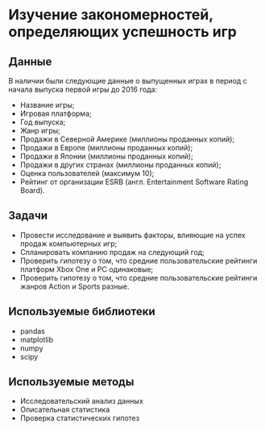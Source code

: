 # Изучение закономерностей, определяющих успешность игр
## Данные
В наличии были следующие данные о выпущенных играх в период с начала выпуска первой игры до 2016 года:
- Название игры;
- Игровая платформа;
- Год выпуска;
- Жанр игры;
- Продажи в Северной Америке (миллионы проданных копий);
- Продажи в Европе (миллионы проданных копий);
- Продажи в Японии (миллионы проданных копий);
- Продажи в других странах (миллионы проданных копий);
- Оценка пользователей (максимум 10);
- Рейтинг от организации ESRB (англ. Entertainment Software Rating Board).
## Задачи
- Провести исследование и выявить факторы, влияющие на успех продаж компьютерных игр;
- Спланировать компанию продаж на следующий год;
- Проверить гипотезу о том, что средние пользовательские рейтинги платформ Xbox One и PC одинаковые;
- Проверить гипотезу о том, что средние пользовательские рейтинги жанров Action и Sports разные.
## Используемые библиотеки
- pandas
- matplotlib
- numpy
- scipy
## Используемые методы
- Исследовательский анализ данных
- Описательная статистика
- Проверка статистических гипотез
